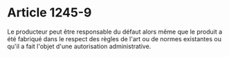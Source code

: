 # Article 1245-9

Le producteur peut être responsable du défaut alors même que le produit a été fabriqué dans le respect des règles de l'art ou de normes existantes ou qu'il a fait l'objet d'une autorisation administrative.
